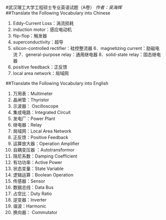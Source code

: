 #武汉理工大学工程硕士专业英语试题（A卷）
<em>作者：吴海辉</em>
##Translate the Following Vocabulary into Chinese
1. Eddy-Current Loss：涡流损耗
2. induction motor：感应电动机
3. flip-flop：触发器
4. superconductivity：超导
5. silicon-controlled rectifier：硅控整流器
6．magnetizing current：励磁电流
7．general-purpose relay：通用继电器
8．solid-state relay：固态继电器
9. positive feedback：正反馈
10. local area network：局域网

##Translate the Following Vocabulary into English
1. 万用表：Multimeter
2. 晶闸管：Thyristor
3. 示波器： Oscilloscope
4. 集成电路：Integrated Circuit
5. 发电厂：Power Plant
6.  继电器：Relay
7. 局域网：Local Area Network
8. 正反馈：Positive Feedback
9. 运算放大器：Operation Amplifier
10. 自耦变压器 ：Autotransformor
11. 阻尼系数：Damping Coefficient
12. 有功功率：Active Power
13. 状态变量：State Variable
14. 逻辑运算：Boolean Operation
15. 传感器：Sensor
16. 数据总线：Data Bus
17. 占空比：Duty Ratio
18. 逆变器：Inverter
18. 谐波：Harmonic
20. 换向器： Commutator

